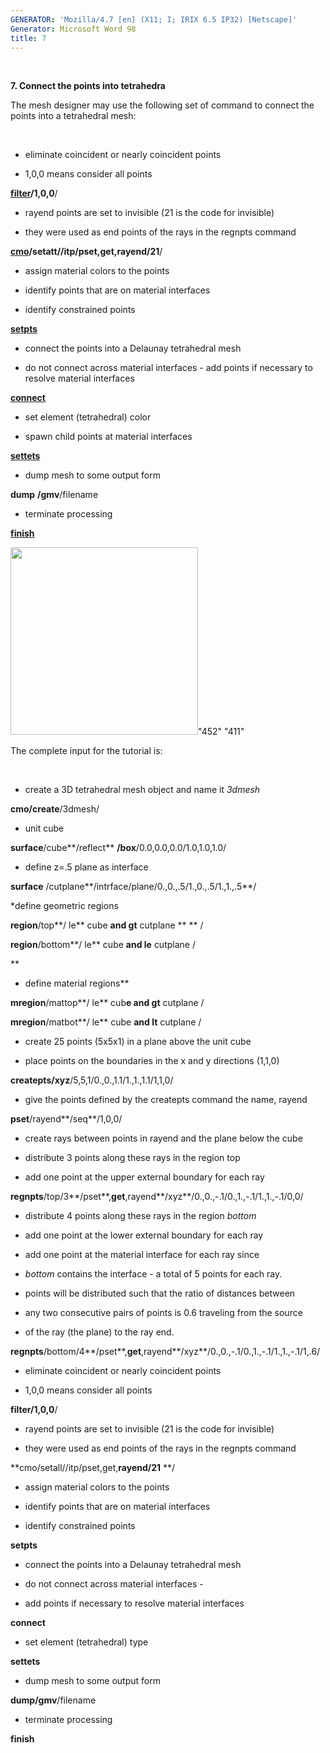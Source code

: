 ```yaml
---
GENERATOR: 'Mozilla/4.7 [en] (X11; I; IRIX 6.5 IP32) [Netscape]'
Generator: Microsoft Word 98
title: 7
---
```


 

 **7. Connect the points into tetrahedra**

The mesh designer may use the following set of command to connect the
points into a tetrahedral mesh:

 


* eliminate coincident or nearly coincident points


* 1,0,0 means consider all points

**[filter](FILTER.md)/1,0,0**/


* rayend points are set to invisible (21 is the code for invisible)


* they were used as end points of the rays in the regnpts command

**[cmo](cmo_setatt.md)/setatt//itp/pset,get,rayend/21**/


* assign material colors to the points


* identify points that are on material interfaces


* identify constrained points

**[setpts](SETPTS.md)**


* connect the points into a Delaunay tetrahedral mesh


* do not connect across material interfaces - add points if necessary
to resolve material interfaces

**[connect](CONNECT1.md)**


* set element (tetrahedral) color


* spawn child points at material interfaces

**[settets](SETTETS.md)**


* dump mesh to some output form

**dump** **/gmv**/filename


* terminate processing

**[finish](FINISH.md)**

<img height="300" width="300" src="Image229.gif">"452" "411"

The complete input for the tutorial is:

 


* create a 3D tetrahedral mesh object and name it *3dmesh*

**cmo/create**/3dmesh/


* unit cube

**surface**/cube**/reflect** **/box**/0.0,0.0,0.0/1.0,1.0,1.0/


* define z=.5 plane as interface

**surface** /cutplane**/intrface/plane/0.,0.,.5/1.,0.,.5/1.,1.,.5**/


*define geometric regions

**region**/top**/ le** cube **and gt** cutplane ** ** /

**region**/bottom**/ le** cube **and le** cutplane /

**
* define material regions**

**mregion**/mattop**/ le** cub**e and gt** cutplane /

**mregion**/matbot**/ le** cube **and lt** cutplane /


* create 25 points (5x5x1) in a plane above the unit cube


* place points on the boundaries in the x and y directions (1,1,0)

**createpts/xyz**/5,5,1/0.,0.,1.1/1.,1.,1.1/1,1,0/


* give the points defined by the createpts command the name, rayend

**pset**/rayend**/seq**/1,0,0/


* create rays between points in rayend and the plane below the cube


* distribute 3 points along these rays in the region top


* add one point at the upper external boundary for each ray

**regnpts**/top/3**/pset**,**get**,rayend**/xyz**/0.,0.,-.1/0.,1.,-.1/1.,1.,-.1/0,0/


* distribute 4 points along these rays in the region *bottom*


* add one point at the lower external boundary for each ray


* add one point at the material interface for each ray since


* *bottom* contains the interface - a total of 5 points for each ray.


* points will be distributed such that the ratio of distances between


* any two consecutive pairs of points is 0.6 traveling from the source


* of the ray (the plane) to the ray end.

**regnpts**/bottom/4**/pset**,**get**,rayend**/xyz**/0.,0.,-.1/0.,1.,-.1/1.,1.,-.1/1,.6/


* eliminate coincident or nearly coincident points


* 1,0,0 means consider all points

**filter/1,0,0**/


* rayend points are set to invisible (21 is the code for invisible)


* they were used as end points of the rays in the regnpts command

**cmo/setall//itp/pset,get,**rayend/21** **/


* assign material colors to the points


* identify points that are on material interfaces


* identify constrained points

**setpts**


* connect the points into a Delaunay tetrahedral mesh


* do not connect across material interfaces -


* add points if necessary to resolve material interfaces

**connect**


* set element (tetrahedral) type

**settets**


* dump mesh to some output form

**dump/gmv**/filename


* terminate processing

**finish**
